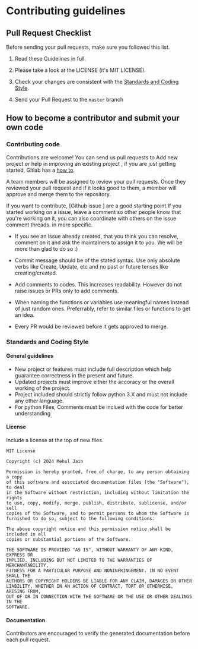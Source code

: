 # Contributing guidelines

## Pull Request Checklist

Before sending your pull requests, make sure you followed this list.

1) Read these Guidelines in full.

2) Please take a look at the LICENSE (it's MIT LICENSE).

3) Check your changes are consistent with the [Standards and Coding Style](CONTRIBUTING.md#standards-and-coding-style).

4) Send your Pull Request to the `master` branch

## How to become a contributor and submit your own code

### Contributing code
Contributions are welcome!
You can send us pull requests to Add new project or help in improving an existing project , if you are just getting started, Gitlab has a [how to](https://docs.gitlab.com/ee/user/project/merge_requests/creating_merge_requests.html).

A team members will be assigned to review your pull requests. Once they reviewed your pull request and if it looks good to them, a member will approve and merge them to the repository.

If you want to contribute, [Github issue ] are a good starting point.If you started working on a issue, leave a comment so other people know that you're working on it, you can also coordinate with others on the issue comment threads.
in more specific.

* If you see an issue already created, that you think you can resolve, comment on it and ask the maintainers to assign it to you. We will be more than glad to do so :)

* Commit message should be of the stated syntax. Use only absolute verbs like Create, Update, etc and no past or future tenses like creating/created.

* Add comments to codes. This increases readability. However do not raise issues or PRs only to add comments.

* When naming the functions or variables use meaningful names instead of just random ones. Preferrably, refer to similar files or functions to get an idea.

* Every PR would be reviewed before it gets approved to merge.

### Standards and Coding Style
#### General guidelines
* New project or features must include full description which help guarantee correctness in the present and future.
* Updated projects must improve either the accoracy or the overall working of the project.
* Project included should strictly follow python 3.X and must not include any other language.
* For python Files, Comments must be inclued with the code for better understanding

#### License
Include a license at the top of new files.

```
MIT License

Copyright (c) 2024 Mehul Jain

Permission is hereby granted, free of charge, to any person obtaining a copy
of this software and associated documentation files (the "Software"), to deal
in the Software without restriction, including without limitation the rights
to use, copy, modify, merge, publish, distribute, sublicense, and/or sell
copies of the Software, and to permit persons to whom the Software is
furnished to do so, subject to the following conditions:

The above copyright notice and this permission notice shall be included in all
copies or substantial portions of the Software.

THE SOFTWARE IS PROVIDED "AS IS", WITHOUT WARRANTY OF ANY KIND, EXPRESS OR
IMPLIED, INCLUDING BUT NOT LIMITED TO THE WARRANTIES OF MERCHANTABILITY,
FITNESS FOR A PARTICULAR PURPOSE AND NONINFRINGEMENT. IN NO EVENT SHALL THE
AUTHORS OR COPYRIGHT HOLDERS BE LIABLE FOR ANY CLAIM, DAMAGES OR OTHER
LIABILITY, WHETHER IN AN ACTION OF CONTRACT, TORT OR OTHERWISE, ARISING FROM,
OUT OF OR IN CONNECTION WITH THE SOFTWARE OR THE USE OR OTHER DEALINGS IN THE
SOFTWARE.
```


#### Documentation
Contributors are encouraged to verify the generated documentation before each pull request.

